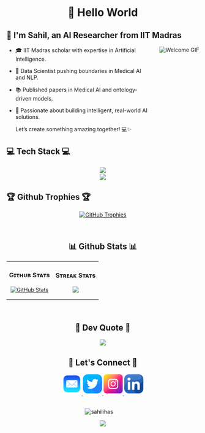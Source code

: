 <h1 align="center">🚀  Hello World   </h1>

  ## 👋 I'm Sahil, an AI Researcher from IIT Madras

  <img align="right" src="https://camo.githubusercontent.com/e5f30d804f0ac2e6305662f39cea609bcf0f0d5714d57c0ca3c27f510d70ddf8/68747470733a2f2f63646e2e6472696262626c652e636f6d2f75736572732f323133313939332f73637265656e73686f74732f343934383733362f6d656469612f34356463656236343037323364373234333663343237616464373936366366382e676966" alt="Welcome GIF" style="height: 200px; margin-left: 20px;">
  
  - 🎓 IIT Madras scholar with expertise in Artificial Intelligence.  
  - 💼 Data Scientist pushing boundaries in Medical AI and NLP.  
  - 📚 Published papers in Medical AI and ontology-driven models.  
  - 🚀 Passionate about building intelligent, real-world AI solutions.  

    Let’s create something amazing together! 💻✨  

  

  ## 💻 Tech Stack 💻 
  <p align="center">
    <a href="https://skillicons.dev">
      <img align="center" src="https://go-skill-icons.vercel.app/api/icons?i=c,cpp,java,python,julia,mysql,sqlite,mongodb,flask,github,githubactions,linux,docker,vim,bash" /><br>
      <img align="center" src="https://go-skill-icons.vercel.app/api/icons?i=graphql,anaconda,sklearn,elasticsearch,fastapi,pytorch,tensorflow,aws,gcp,azure,pandas,numpy,llamaindex,langchain,huggingface" /><br>
    </a>
  </p>


  <h2 align="left">🏆 Github Trophies 🏆 </h2>
  <p align="center">
    <a href="https://github.com/sahillihas">
      <picture>
        <source media="(prefers-color-scheme: dark)" srcset="https://github-profile-trophy.vercel.app/?username=sahillihas&theme=radical&no-frame=true&no-bg=false&margin-w=4">
        <img alt="GitHub Trophies" src="https://github-profile-trophy.vercel.app/?username=sahillihas&theme=radical&no-frame=true&no-bg=false&margin-w=4">
      </picture>
    </a>
  </p>
  <br />

  
  <h2 align="center">📊 Github Stats 📊  </h2>

  <table width="100%">
    <tr>
      <td width="50%">
        <h3 align="center"><strong>Gɪᴛʜᴜʙ Sᴛᴀᴛs</strong></h3>
        <p align="center">
          <a href="https://github.com/sahillihas">
            <img align="center" src="https://github-readme-stats.vercel.app/api?username=sahillihas&theme=gotham&hide_border=false&include_all_commits=true&count_private=true" alt="GitHub Stats" />
          </a>
        </p>
      </td>
      <td width="50%">
        <h3 align="center"><strong>Sᴛʀᴇᴀᴋ Sᴛᴀᴛs</strong></h3>
        <p align="center">
          <a href="https://github.com/sahillihas">
            <img align="center" src="https://git-hub-streak-stats.vercel.app?user=sahillihas&theme=gotham" />
          </a>
        </p>
      </td>
    </tr>
  </table>
  <br />

  
  <h2 align='center'>📝 Dev Quote 📝</h2>
  <p align="center">
    <img src="https://quotes-github-readme.vercel.app/api?type=horizontal&theme=merko">
  </p> 


  <h2 align="center">🤝 Let's Connect 🤝</h2>
  <div align = "center">
    <a href = "mailto:sahil.lihas@ymail.com" target="_blank">
    <img src="./mail.png" width=50 height=50 alt="sahil.lihas@ymail.com" style="margin-bottom: 5px;" />
    </a>
    <a href="https://x.com/MrSahilLihas" target="_blank">
      <img src="./twitter.png" width=50 height=50 alt="sahillihas" style="margin-bottom: 5px;" />
    </a>
    <a href="https://www.instagram.com/sahil.lihas" target="_blank">
      <img src="./instagram.png" width=50 height=50 alt="insta" style="margin-bottom: 5px;" />
    </a>
    <a href="https://www.linkedin.com/in/sahillihas/" target="_blank">
      <img src="./linkedin.png" width=50 height=50 alt="linkedin" style="margin-bottom: 5px;" />
    </a>
  </div>
  <br/>

  <p align="center">
    <img src="https://visitcount.itsvg.in/api?id=sahillihas&icon=5&color=0:00ff00,100:008000)](https://visitcount.itsvg.in" alt="sahilihas" style="padding-right:20px;" />
<!--     <img src="https://komarev.com/ghpvc/?username=sahillihas&label=PROFILE+VIEWS" /> -->
  </p>

  <p align="center">
    <img src="https://capsule-render.vercel.app/api?type=waving&color=0:00ff00,100:008000&height=65&section=footer"/>
  </p>
